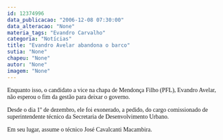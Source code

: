 ```yaml
---
id: 12374996
data_publicacao: "2006-12-08 07:30:00"
data_alteracao: "None"
materia_tags: "Evandro Carvalho"
categoria: "Notícias"
title: "Evandro Avelar abandona o barco"
sutia: "None"
chapeu: "None"
autor: "None"
imagem: "None"
---
```

<p><P><FONT face=Verdana>Enquanto isso, o candidato a vice na chapa de Mendonça Filho (PFL), Evandro Avelar, não esperou o fim da gestão para deixar o governo.</FONT></P></p>
<p><P><FONT face=Verdana>Desde o dia 1º de dezembro, ele foi exonerado, a pedido, do cargo comissionado de superintendente técnico da Secretaria de Desenvolvimento Urbano. </FONT></P></p>
<p><P><FONT face=Verdana>Em seu lugar, assume o técnico José Cavalcanti Macambira.</FONT></P> </p>
